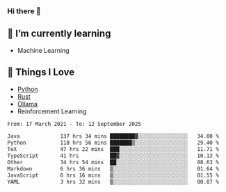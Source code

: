 ### Hi there 👋
<!-- ## About Me -->

## 🌱 I’m currently learning
- Machine Learning

## 🥰 Things I Love
- [Python](https://www.python.org/) 
- [Rust](https://www.rust-lang.org/)
- [Ollama](https://ollama.com)
- Reinforcement Learning

<!--START_SECTION:waka-->

```txt
From: 17 March 2021 - To: 12 September 2025

Java             137 hrs 34 mins ████████▓░░░░░░░░░░░░░░░░   34.00 %
Python           118 hrs 56 mins ███████▒░░░░░░░░░░░░░░░░░   29.40 %
TeX              47 hrs 22 mins  ███░░░░░░░░░░░░░░░░░░░░░░   11.71 %
TypeScript       41 hrs          ██▓░░░░░░░░░░░░░░░░░░░░░░   10.13 %
Other            34 hrs 54 mins  ██░░░░░░░░░░░░░░░░░░░░░░░   08.63 %
Markdown         6 hrs 36 mins   ▒░░░░░░░░░░░░░░░░░░░░░░░░   01.64 %
JavaScript       6 hrs 16 mins   ▒░░░░░░░░░░░░░░░░░░░░░░░░   01.55 %
YAML             3 hrs 32 mins   ▒░░░░░░░░░░░░░░░░░░░░░░░░   00.87 %
```

<!--END_SECTION:waka-->

<!--
**CharlesC03/CharlesC03** is a ✨ _special_ ✨ repository because its `README.md` (this file) appears on your GitHub profile.

Here are some ideas to get you started:

- 🔭 I’m currently working on ...
- 🌱 I’m currently learning ...
- 👯 I’m looking to collaborate on ...
- 🤔 I’m looking for help with ...
- 💬 Ask me about ...
- 📫 How to reach me: ...
- 😄 Pronouns: ...
- ⚡ Fun fact: ...
-->
